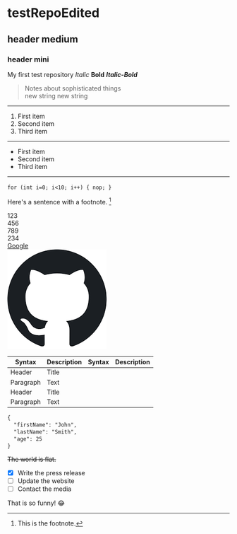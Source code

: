 # testRepoEdited
## header medium
### header mini
My first test repository *Italic* **Bold** ***Italic-Bold***
> Notes about sophisticated things  </br>new string new string
---
1. First item
2. Second item
3. Third item
---
- First item
- Second item
- Third item
---
`for (int i=0; i<10; i++)
{
  nop;
}`

Here's a sentence with a footnote. [^1]

123\
456  
789</br>
234\
[Google](https://www.google.com)\
![github](github.png)  

| Syntax | Description | Syntax | Description |
| ----------- | ----------- |  ----------- |  ----------- |
| Header | Title |
| Paragraph | Text |
| Header | Title |
| Paragraph | Text |

```
{
  "firstName": "John",
  "lastName": "Smith",
  "age": 25
}
```
~~The world is flat.~~

- [x] Write the press release
- [ ] Update the website
- [ ] Contact the media

That is so funny! :joy:

[^1]: This is the footnote.

